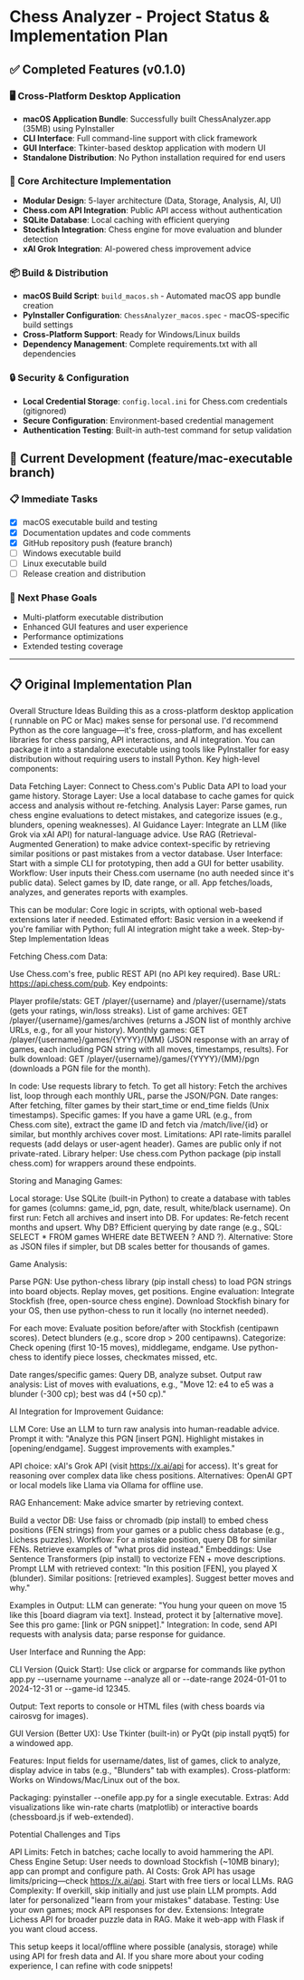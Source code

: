 # Chess Analyzer - Project Status & Implementation Plan

## ✅ Completed Features (v0.1.0)

### 🖥️ Cross-Platform Desktop Application
- **macOS Application Bundle**: Successfully built ChessAnalyzer.app (35MB) using PyInstaller
- **CLI Interface**: Full command-line support with click framework
- **GUI Interface**: Tkinter-based desktop application with modern UI
- **Standalone Distribution**: No Python installation required for end users

### 🔧 Core Architecture Implementation
- **Modular Design**: 5-layer architecture (Data, Storage, Analysis, AI, UI)
- **Chess.com API Integration**: Public API access without authentication
- **SQLite Database**: Local caching with efficient querying
- **Stockfish Integration**: Chess engine for move evaluation and blunder detection
- **xAI Grok Integration**: AI-powered chess improvement advice

### 📦 Build & Distribution
- **macOS Build Script**: `build_macos.sh` - Automated macOS app bundle creation
- **PyInstaller Configuration**: `ChessAnalyzer_macos.spec` - macOS-specific build settings
- **Cross-Platform Support**: Ready for Windows/Linux builds
- **Dependency Management**: Complete requirements.txt with all dependencies

### 🔒 Security & Configuration
- **Local Credential Storage**: `config.local.ini` for Chess.com credentials (gitignored)
- **Secure Configuration**: Environment-based credential management
- **Authentication Testing**: Built-in auth-test command for setup validation

## 🚧 Current Development (feature/mac-executable branch)

### 📋 Immediate Tasks
- [x] macOS executable build and testing
- [x] Documentation updates and code comments
- [x] GitHub repository push (feature branch)
- [ ] Windows executable build
- [ ] Linux executable build
- [ ] Release creation and distribution

### 🎯 Next Phase Goals
- Multi-platform executable distribution
- Enhanced GUI features and user experience
- Performance optimizations
- Extended testing coverage

---

## 📋 Original Implementation Plan

Overall Structure Ideas
Building this as a cross-platform desktop application ( runnable on PC or Mac) makes sense for personal use. I'd recommend Python as the core language—it's free, cross-platform, and has excellent libraries for chess parsing, API interactions, and AI integration. You can package it into a standalone executable using tools like PyInstaller for easy distribution without requiring users to install Python.
Key high-level components:

Data Fetching Layer: Connect to Chess.com's Public Data API to load your game history.
Storage Layer: Use a local database to cache games for quick access and analysis without re-fetching.
Analysis Layer: Parse games, run chess engine evaluations to detect mistakes, and categorize issues (e.g., blunders, opening weaknesses).
AI Guidance Layer: Integrate an LLM (like Grok via xAI API) for natural-language advice. Use RAG (Retrieval-Augmented Generation) to make advice context-specific by retrieving similar positions or past mistakes from a vector database.
User Interface: Start with a simple CLI for prototyping, then add a GUI for better usability.
Workflow: User inputs their Chess.com username (no auth needed since it's public data). Select games by ID, date range, or all. App fetches/loads, analyzes, and generates reports with examples.

This can be modular: Core logic in scripts, with optional web-based extensions later if needed. Estimated effort: Basic version in a weekend if you're familiar with Python; full AI integration might take a week.
Step-by-Step Implementation Ideas

Fetching Chess.com Data:

Use Chess.com's free, public REST API (no API key required). Base URL: https://api.chess.com/pub.
Key endpoints:

Player profile/stats: GET /player/{username} and /player/{username}/stats (gets your ratings, win/loss streaks).
List of game archives: GET /player/{username}/games/archives (returns a JSON list of monthly archive URLs, e.g., for all your history).
Monthly games: GET /player/{username}/games/{YYYY}/{MM} (JSON response with an array of games, each including PGN string with all moves, timestamps, results).
For bulk download: GET /player/{username}/games/{YYYY}/{MM}/pgn (downloads a PGN file for the month).


In code: Use requests library to fetch. To get all history: Fetch the archives list, loop through each monthly URL, parse the JSON/PGN.
Date ranges: After fetching, filter games by their start_time or end_time fields (Unix timestamps).
Specific games: If you have a game URL (e.g., from Chess.com site), extract the game ID and fetch via /match/live/{id} or similar, but monthly archives cover most.
Limitations: API rate-limits parallel requests (add delays or user-agent header). Games are public only if not private-rated.
Library helper: Use chess.com Python package (pip install chess.com) for wrappers around these endpoints.


Storing and Managing Games:

Local storage: Use SQLite (built-in Python) to create a database with tables for games (columns: game_id, pgn, date, result, white/black username).
On first run: Fetch all archives and insert into DB.
For updates: Re-fetch recent months and upsert.
Why DB? Efficient querying by date range (e.g., SQL: SELECT * FROM games WHERE date BETWEEN ? AND ?).
Alternative: Store as JSON files if simpler, but DB scales better for thousands of games.


Game Analysis:

Parse PGN: Use python-chess library (pip install chess) to load PGN strings into board objects. Replay moves, get positions.
Engine evaluation: Integrate Stockfish (free, open-source chess engine). Download Stockfish binary for your OS, then use python-chess to run it locally (no internet needed).

For each move: Evaluate position before/after with Stockfish (centipawn scores). Detect blunders (e.g., score drop > 200 centipawns).
Categorize: Check opening (first 10-15 moves), middlegame, endgame. Use python-chess to identify piece losses, checkmates missed, etc.


Date ranges/specific games: Query DB, analyze subset.
Output raw analysis: List of moves with evaluations, e.g., "Move 12: e4 to e5 was a blunder (-300 cp); best was d4 (+50 cp)."


AI Integration for Improvement Guidance:

LLM Core: Use an LLM to turn raw analysis into human-readable advice. Prompt it with: "Analyze this PGN [insert PGN]. Highlight mistakes in [opening/endgame]. Suggest improvements with examples."

API choice: xAI's Grok API (visit https://x.ai/api for access). It's great for reasoning over complex data like chess positions. Alternatives: OpenAI GPT or local models like Llama via Ollama for offline use.


RAG Enhancement: Make advice smarter by retrieving context.

Build a vector DB: Use faiss or chromadb (pip install) to embed chess positions (FEN strings) from your games or a public chess database (e.g., Lichess puzzles).
Workflow: For a mistake position, query DB for similar FENs. Retrieve examples of "what pros did instead."
Embeddings: Use Sentence Transformers (pip install) to vectorize FEN + move descriptions.
Prompt LLM with retrieved context: "In this position [FEN], you played X (blunder). Similar positions: [retrieved examples]. Suggest better moves and why."


Examples in Output: LLM can generate: "You hung your queen on move 15 like this [board diagram via text]. Instead, protect it by [alternative move]. See this pro game: [link or PGN snippet]."
Integration: In code, send API requests with analysis data; parse response for guidance.


User Interface and Running the App:

CLI Version (Quick Start): Use click or argparse for commands like python app.py --username yourname --analyze all or --date-range 2024-01-01 to 2024-12-31 or --game-id 12345.

Output: Text reports to console or HTML files (with chess boards via cairosvg for images).


GUI Version (Better UX): Use Tkinter (built-in) or PyQt (pip install pyqt5) for a windowed app.

Features: Input fields for username/dates, list of games, click to analyze, display advice in tabs (e.g., "Blunders" tab with examples).
Cross-platform: Works on Windows/Mac/Linux out of the box.


Packaging: pyinstaller --onefile app.py for a single executable.
Extras: Add visualizations like win-rate charts (matplotlib) or interactive boards (chessboard.js if web-extended).



Potential Challenges and Tips

API Limits: Fetch in batches; cache locally to avoid hammering the API.
Chess Engine Setup: User needs to download Stockfish (~10MB binary); app can prompt and configure path.
AI Costs: Grok API has usage limits/pricing—check https://x.ai/api. Start with free tiers or local LLMs.
RAG Complexity: If overkill, skip initially and just use plain LLM prompts. Add later for personalized "learn from your mistakes" database.
Testing: Use your own games; mock API responses for dev.
Extensions: Integrate Lichess API for broader puzzle data in RAG. Make it web-app with Flask if you want cloud access.

This setup keeps it local/offline where possible (analysis, storage) while using API for fresh data and AI. If you share more about your coding experience, I can refine with code snippets!